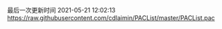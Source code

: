最后一次更新时间 2021-05-21 12:02:13
https://raw.githubusercontent.com/cdlaimin/PACList/master/PACList.pac

